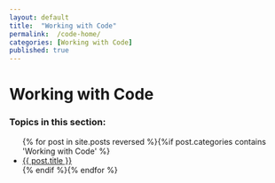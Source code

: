 ```yaml
---
layout: default
title:  "Working with Code"
permalink:  /code-home/
categories: [Working with Code]
published: true
---
```


<div data-type="part" class="hsecpart" data-hederis-type="hsecpart" id="code-home" data-pi-attrs="id: code-home" role="doc-part" title="Working with Code"><h1 data-hederis-type="hblkchaptitle" class="hblkchaptitle" id="pXFFvfWih">Working with Code</h1>
    <h3>Topics in this section:</h3><ul class="">{% for post in site.posts reversed %}{%if post.categories contains 'Working with Code' %}<li class=""><a class="" href="{{ post.url }}">{{ post.title }}</a></li>{% endif %}{% endfor %}</ul></div>
    